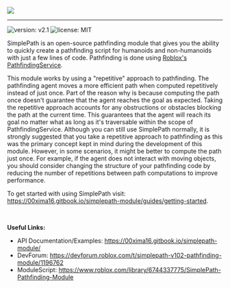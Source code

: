 ![](https://doy2mn9upadnk.cloudfront.net/uploads/default/optimized/4X/6/2/4/6243eab4f176605daa050656d55d47c6d1429e4b_2_690x153.png)

<hr>

![version: v2.1](https://img.shields.io/badge/version-v2.1-brightgreen)
![license: MIT](https://img.shields.io/badge/license-MIT-blue)

SimplePath is an open-source pathfinding module that gives you the ability to quickly create a pathfinding script for humanoids and non-humanoids with just a few lines of code. Pathfinding is done using [Roblox's PathfindingService](https://developer.roblox.com/en-us/api-reference/class/PathfindingService).

This module works by using a "repetitive" approach to pathfinding. The pathfinding agent moves a more efficient path when computed repetitively instead of just once. Part of the reason why is because computing the path once doesn't guarantee that the agent reaches the goal as expected. Taking the repetitive approach accounts for any obstructions or obstacles blocking the path at the current time. This guarantees that the agent will reach its goal no matter what as long as it's traversable within the scope of PathfindingService. Although you can still use SimplePath normally, it is strongly suggested that you take a repetitive approach to pathfinding as this was the primary concept kept in mind during the development of this module. However, in some scenarios, it might be better to compute the path just once. For example, if the agent does not interact with moving objects, you should consider changing the structure of your pathfinding code by reducing the number of repetitions between path computations to improve performance.

To get started with using SimplePath visit: https://00xima16.gitbook.io/simplepath-module/guides/getting-started.

<br>

**Useful Links:**
- API Documentation/Examples: https://00xima16.gitbook.io/simplepath-module/
- DevForum: https://devforum.roblox.com/t/simplepath-v102-pathfinding-module/1196762
- ModuleScript: https://www.roblox.com/library/6744337775/SimplePath-Pathfinding-Module
